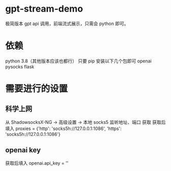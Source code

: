 # gpt-stream-demo
极简版本 gpt api 调用，前端流式展示，只需会 python 即可。

# 依赖
python 3.8（其他版本应该也都行）
只要 pip 安装以下几个包即可
openai
pysocks
flask

# 需要进行的设置
## 科学上网
从 ShadowsocksX-NG -> 高级设置 -> 本地 socks5 监听地址、端口 获取
获取后填入 proxies = {'http': 'socks5h://127.0.0.1:1086', 'https': 'socks5h://127.0.0.1:1086'}

## openai key
获取后填入 openai.api_key = ''
